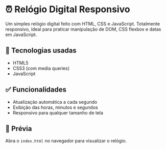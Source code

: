 # ⏰ Relógio Digital Responsivo

Um simples relógio digital feito com HTML, CSS e JavaScript. Totalmente responsivo, ideal para praticar manipulação de DOM, CSS flexbox e datas em JavaScript.

## 🧠 Tecnologias usadas

- HTML5
- CSS3 (com media queries)
- JavaScript

## ✅ Funcionalidades

- Atualização automática a cada segundo
- Exibição das horas, minutos e segundos
- Responsivo para qualquer tamanho de tela

## 🔗 Prévia

Abra o `index.html` no navegador para visualizar o relógio.

